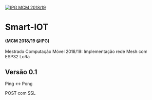 <a href="http://mcm.ipg.pt"><img src="http://www.ipg.pt/website/imgs/logotipo_ipg.jpg" title="IPG(MCM)" alt="IPG MCM 2018/19"></a>

# Smart-IOT
#### (MCM 2018/19 @IPG)
Mestrado Computação Móvel 2018/19: Implementação rede Mesh com ESP32 LoRa

## Versão 0.1
Ping <-> Pong

POST com SSL
